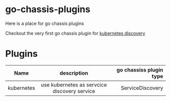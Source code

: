 # go-chassis-plugins

Here is a place for go chassis plugins

Checkout the very first go chassis plugin for [kubernetes discovery](http://go-chassis.readthedocs.io/en/latest/user-guides/kube-discovery.html)


# Plugins
| Name     |description    |go chassiss plugin type|
|----------|:-------------:|------:|
|kubernetes |use kubernetes as servcice discovery service |ServiceDiscovery |
